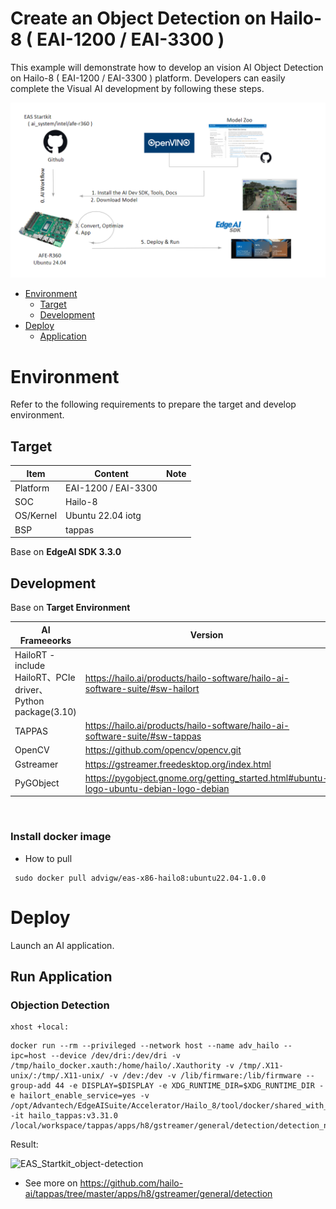 # Create an Object Detection on Hailo-8 ( EAI-1200 / EAI-3300 )
This example will demonstrate how to develop an vision AI Object Detection on Hailo-8 ( EAI-1200 / EAI-3300 ) platform.
Developers can easily complete the Visual AI development by following these steps.

![eas_ai_workflow](assets/eas_startkit_afe-r360.png)

- [Environment](#Environment)
  - [Target](#Target)
  - [Development](#Development) 
- [Deploy](#Deploy)
  - [Application](#Application)

<a name="Environment"/>

# Environment
Refer to the following requirements to prepare the target and develop environment.

<a name="Target"/>

## Target
| Item | Content | Note |
| -------- | -------- | -------- |
| Platform |   EAI-1200 / EAI-3300  |      |
| SOC  |   Hailo-8 |  |
| OS/Kernel |  Ubuntu 22.04 iotg |  |
| BSP | tappas | |

Base on **EdgeAI SDK 3.3.0**

<a name="Development"/>

## Development

Base on **Target Environment**

| AI Frameeorks | Version | Description |
| -------- | -------- | -------- |
| HailoRT - include HailoRT、PCIe driver、Python package(3.10) | https://hailo.ai/products/hailo-software/hailo-ai-software-suite/#sw-hailort    | 4.20.0 |
| TAPPAS  | https://hailo.ai/products/hailo-software/hailo-ai-software-suite/#sw-tappas   | 3.31.0 |
| OpenCV  | https://github.com/opencv/opencv.git  | 4.5.4 |
| Gstreamer  | https://gstreamer.freedesktop.org/index.html   | 1.20.3 |
| PyGObject  | https://pygobject.gnome.org/getting_started.html#ubuntu-logo-ubuntu-debian-logo-debian   | 3.42.0 |

<br/>

### Install docker image
- How to pull


```
 sudo docker pull advigw/eas-x86-hailo8:ubuntu22.04-1.0.0
```


<a name="Deploy"/>

# Deploy
Launch an AI application.

<a name="Application"/>

## Run Application
### Objection Detection

```
xhost +local:
```
```
docker run --rm --privileged --network host --name adv_hailo --ipc=host --device /dev/dri:/dev/dri -v /tmp/hailo_docker.xauth:/home/hailo/.Xauthority -v /tmp/.X11-unix/:/tmp/.X11-unix/ -v /dev:/dev -v /lib/firmware:/lib/firmware --group-add 44 -e DISPLAY=$DISPLAY -e XDG_RUNTIME_DIR=$XDG_RUNTIME_DIR -e hailort_enable_service=yes -v /opt/Advantech/EdgeAISuite/Accelerator/Hailo_8/tool/docker/shared_with_docker:/local/shared_with_docker:rw -it hailo_tappas:v3.31.0 /local/workspace/tappas/apps/h8/gstreamer/general/detection/detection_new.sh
```


Result:

![EAS_Startkit_object-detection](assets/EAS_Startkit_object-detection.png)

- See more on
https://github.com/hailo-ai/tappas/tree/master/apps/h8/gstreamer/general/detection
